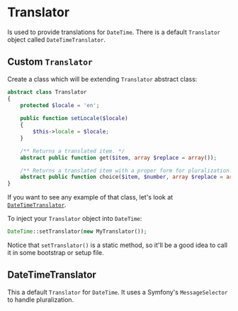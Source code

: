 # Translator
Is used to provide translations for `DateTime`. There is a default `Translator` object called `DateTimeTranslator`. 

## Custom `Translator`
Create a class which will be extending `Translator` abstract class:
```php
abstract class Translator
{
	protected $locale = 'en';
	
	public function setLocale($locale)
	{
		$this->locale = $locale;
	}

	/** Returns a translated item. */
	abstract public function get($item, array $replace = array());

	/** Returns a translated item with a proper form for pluralization. */
	abstract public function choice($item, $number, array $replace = array());
}
```
If you want to see any example of that class, let's look at [`DateTimeTranslator`](../src/Translator/DateTimeTranslator.php).

To inject your `Translator` object into `DateTime`:
```php
DateTime::setTranslator(new MyTranslator());
```
Notice that `setTranslator()` is a static method, so it'll be a good idea to call it in some bootstrap or setup file.

## DateTimeTranslator
This a default `Translator` for `DateTime`. It uses a Symfony's `MessageSelector` to handle pluralization.